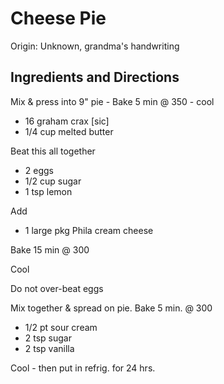 # Cheese Pie

Origin: Unknown, grandma's handwriting

## Ingredients and Directions

Mix & press into 9" pie - Bake 5 min @ 350 - cool

- 16 graham crax [sic]
- 1/4 cup melted butter

Beat this all together

- 2 eggs
- 1/2 cup sugar
- 1 tsp lemon

Add

- 1 large pkg Phila cream cheese

Bake 15 min @ 300

Cool

Do not over-beat eggs

Mix together & spread on pie. Bake 5 min. @ 300

- 1/2 pt sour cream
- 2 tsp sugar
- 2 tsp vanilla

Cool - then put in refrig. for 24 hrs.